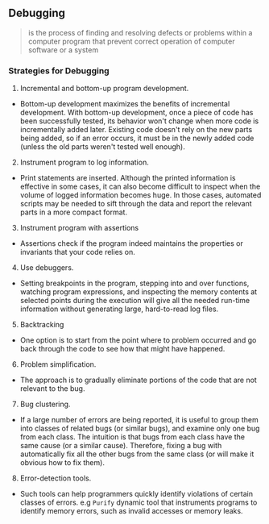 ## Debugging 
> is the process of finding and resolving defects or problems within a computer program that prevent correct operation of computer software or a system

### Strategies for Debugging
1. Incremental and bottom-up program development.
  - Bottom-up development maximizes the benefits of incremental development. With bottom-up development, once a piece of code has been successfully tested, its behavior won't change when more code is incrementally added later. Existing code doesn't rely on the new parts being added, so if an error occurs, it must be in the newly added code (unless the old parts weren't tested well enough).

2.  Instrument program to log information. 
  - Print statements are inserted. Although the printed information is effective in some cases, it can also become difficult to inspect when the volume of logged information becomes huge. In those cases, automated scripts may be needed to sift through the data and report the relevant parts in a more compact format. 

3. Instrument program with assertions
  - Assertions check if the program indeed maintains the properties or invariants that your code relies on. 

4. Use debuggers.
  - Setting breakpoints in the program, stepping into and over functions, watching program expressions, and inspecting the memory contents at selected points during the execution will give all  the needed run-time information without generating large, hard-to-read log files.

5. Backtracking
  - One option is to start from the point where to problem occurred and go back through the code to see how that might have happened.

6. Problem simplification.
  - The approach is to gradually eliminate portions of the code that are not relevant to the bug. 

7. Bug clustering.
  - If a large number of errors are being reported, it is useful to group them into classes of related bugs (or similar bugs), and examine only one bug from each class. The intuition is that bugs from each class have the same cause (or a similar cause). Therefore, fixing a bug with automatically fix all the other bugs from the same class (or will make it obvious how to fix them).

8. Error-detection tools.
  - Such tools can help programmers quickly identify violations of certain classes of errors. e.g 
`Purify` dynamic tool that instruments programs to identify memory errors, such as invalid accesses or memory leaks. 
